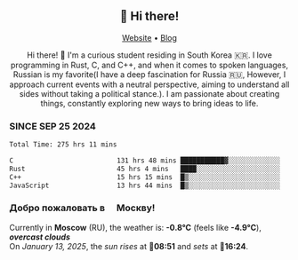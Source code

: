 <h2 align="center">👋 Hi there!</h2>
<p align="center">
  <a href="https://urdekcah.ru">Website</a> •
  <a href="https://urdekcah.blog">Blog</a>
</p>

<p align="center">
  Hi there! 👋 I'm a curious student residing in South Korea 🇰🇷. I love programming in Rust, C, and C++, and when it comes to spoken languages, Russian is my favorite(I have a deep fascination for Russia 🇷🇺, However, I approach current events with a neutral perspective, aiming to understand all sides without taking a political stance.). I am passionate about creating things, constantly exploring new ways to bring ideas to life.
</p>

### SINCE SEP 25 2024
<!--START_SECTION:waka-->
<!--LAST_WAKA_UPDATE:2025-01-12 18:26:26-->
```txt
Total Time: 275 hrs 11 mins

C                          131 hrs 48 mins ███████████▓░░░░░░░░░░░░░   46.58 %
Rust                       45 hrs 4 mins   ████░░░░░░░░░░░░░░░░░░░░░   15.93 %
C++                        15 hrs 15 mins  █▒░░░░░░░░░░░░░░░░░░░░░░░   05.39 %
JavaScript                 13 hrs 44 mins  █▒░░░░░░░░░░░░░░░░░░░░░░░   04.86 %
```
<!--END_SECTION:waka-->

<h3>Добро пожаловать в <img src="https://cdn-icons-png.flaticon.com/512/197/197408.png" width="13"/> Москву!</h3>

<!--START_SECTION:weather:moscow-->
<!--LAST_WEATHER_UPDATE:2025-01-13 09:23:23-->
Currently in **Moscow** (RU), the weather is: **-0.8°C** (feels like **-4.9°C**), ***overcast clouds***<br/>
On *January 13, 2025*, the *sun rises* at 🌅**08:51** and *sets* at 🌇**16:24**.
<!--END_SECTION:weather-->
